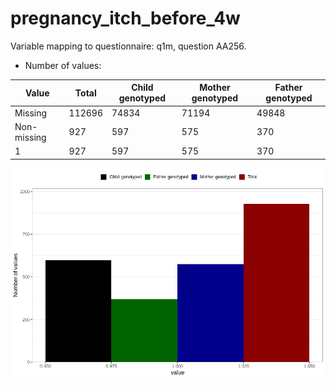 # pregnancy_itch_before_4w
Variable mapping to questionnaire: q1m, question AA256.
- Number of values:

| Value | Total | Child genotyped | Mother genotyped | Father genotyped |
| ----- | ----- | --------------- | ---------------- | ---------------- |
| Missing | 112696 | 74834 | 71194 | 49848 |
| Non-missing | 927 | 597 | 575 | 370 |
| 1 | 927 | 597 | 575 | 370 |



![](pregnancy_itch_before_4w_n.png)



